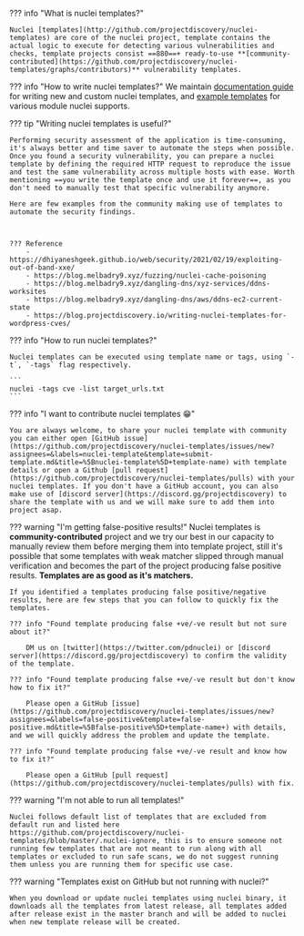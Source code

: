 ??? info "What is nuclei templates?"

	Nuclei [templates](http://github.com/projectdiscovery/nuclei-templates) are core of the nuclei project, template contains the actual logic to execute for detecting various vulnerabilities and checks, template projects consist ==880==+ ready-to-use **[community-contributed](https://github.com/projectdiscovery/nuclei-templates/graphs/contributors)** vulnerability templates.


??? info "How to write nuclei templates?"
	We maintain [documentation guide](https://nuclei.projectdiscovery.io/templating-guide/) for writing new and custom nuclei templates, and [example templates](https://nuclei.projectdiscovery.io/template-examples/http/) for various module nuclei supports.

??? tip "Writing nuclei templates is useful?"

	Performing security assessment of the application is time-consuming, it's always better and time saver to automate the steps when possible. Once you found a security vulnerability, you can prepare a nuclei template by defining the required HTTP request to reproduce the issue and test the same vulnerability across multiple hosts with ease. Worth mentioning ==you write the template once and use it forever==, as you don't need to manually test that specific vulnerability anymore.

	Here are few examples from the community making use of templates to automate the security findings.



	??? Reference
		- https://dhiyaneshgeek.github.io/web/security/2021/02/19/exploiting-out-of-band-xxe/
		- https://blog.melbadry9.xyz/fuzzing/nuclei-cache-poisoning
		- https://blog.melbadry9.xyz/dangling-dns/xyz-services/ddns-worksites
		- https://blog.melbadry9.xyz/dangling-dns/aws/ddns-ec2-current-state
		- https://blog.projectdiscovery.io/writing-nuclei-templates-for-wordpress-cves/

??? info "How to run nuclei templates?"

	Nuclei templates can be executed using template name or tags, using `-t`, `-tags` flag respectively.

	```
	nuclei -tags cve -list target_urls.txt
	```

??? info "I want to contribute nuclei templates 😁"

	You are always welcome, to share your nuclei template with community you can either open [GitHub issue](https://github.com/projectdiscovery/nuclei-templates/issues/new?assignees=&labels=nuclei-template&template=submit-template.md&title=%5Bnuclei-template%5D+template-name) with template details or open a Github [pull request](https://github.com/projectdiscovery/nuclei-templates/pulls) with your nuclei templates. If you don't have a GitHub account, you can also make use of [discord server](https://discord.gg/projectdiscovery) to share the template with us and we will make sure to add them into project asap.


??? warning "I'm getting false-positive results!"
	Nuclei templates is **community-contributed** project and we try our best in our capacity to manually review them before merging them into template project, still it's possible that some templates with weak matcher slipped through manual verification and becomes the part of the project producing false positive results. **Templates are as good as it's matchers.**

	If you identified a templates producing false positive/negative results, here are few steps that you can follow to quickly fix the templates.

	??? info "Found template producing false +ve/-ve result but not sure about it?"

		DM us on [twitter](https://twitter.com/pdnuclei) or [discord server](https://discord.gg/projectdiscovery) to confirm the validity of the template.

	??? info "Found template producing false +ve/-ve result but don't know how to fix it?"

		Please open a GitHub [issue](https://github.com/projectdiscovery/nuclei-templates/issues/new?assignees=&labels=false-positive&template=false-positive.md&title=%5Bfalse-positive%5D+template-name+) with details, and we will quickly address the problem and update the template.

	??? info "Found template producing false +ve/-ve result and know how to fix it?"

		Please open a GitHub [pull request](https://github.com/projectdiscovery/nuclei-templates/pulls) with fix.

??? warning "I'm not able to run all templates!"

	Nuclei follows default list of templates that are excluded from default run and listed here https://github.com/projectdiscovery/nuclei-templates/blob/master/.nuclei-ignore, this is to ensure someone not running few templates that are not meant to run along with all templates or excluded to run safe scans, we do not suggest running them unless you are running them for specific use case.

??? warning "Templates exist on GitHub but not running with nuclei?"

	When you download or update nuclei templates using nuclei binary, it downloads all the templates from latest release, all templates added after release exist in the master branch and will be added to nuclei when new template release will be created.
